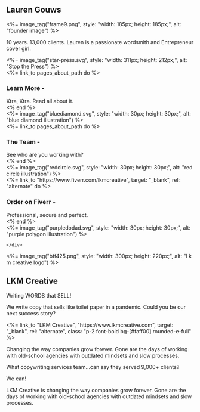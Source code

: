 <!--concept on home page -->
<section id="" class="w-full">
  <div class="max-w-[85rem] w-full h-full mx-auto my-auto p-4">
    <div class="flex-col md:flex md:flex-row w-full justify-center md:justify-around">
      <!-- Founder image / intro -->
      <div class="flex-col justify-center items-center w-full md:w-1/2">
        <div class="w-80 mx-auto">
          <h2 class="text-3xl font-semibold w-full text-end py-4">
            Lauren Gouws
          </h2>
        </div>
        <div class="flex w-80 mx-auto">
          <div class="w-full">
            <%= image_tag("frame9.png", style: "width: 185px; height: 185px;", alt: "founder image") %>
          </div>
          <p class="w-48 ms-2">
            10 years. 13,000 clients. Lauren is a passionate wordsmith and Entrepreneur cover girl.
          </p>
        </div>
        <div class="flex justify-end -mt-8 w-80 mx-auto">
            <%= image_tag("star-press.svg", style: "width: 311px; height: 212px;", alt: "Stop the Press") %>
          </div>
      </div>
      <div class="flex flex-col justify-evenly items-start w-full md:w-1/2">
        <!-- link block for info / service-->
        <div class="ms-8 py-2">
          <div class="flex w-full">
            <%= link_to pages_about_path do %>
              <div class="flex flex-col border border-sky-400 rounded-s-lg rounded-e-lg px-6">
                <h3 class="text-xl font-medium">Learn More -</h3>
                <span class="ms-16 text-sky-700">Xtra, Xtra. Read all about it.</span>
              </div>
            <% end %>
            <div class="flex items-center ms-2 sm:ms-24">
              <%= image_tag("bluediamond.svg", style: "width: 30px; height: 30px;", alt: "blue diamond illustration") %>
            </div>
          </div>
        </div>
        <div class="ms-8 sm:ms-16 py-2">
          <div class="flex w-full">
            <%= link_to pages_about_path do %>
              <div class="flex flex-col border border-sky-400 rounded-s-lg rounded-e-lg px-6">
                <h3 class="text-xl font-medium">The Team -</h3>
                <span class="ms-16 sm:ms-24 text-sky-700">See who are you working with?</span>
              </div>
            <% end %>
            <div class="flex items-center ms-2 sm:ms-24">
              <%= image_tag("redcircle.svg", style: "width: 30px; height: 30px;", alt: "red circle illustration") %>
            </div>
          </div>
        </div>
        <div class="ms-8 sm:ms-24 py-2">
          <div class="flex w-full">
            <%= link_to "https://www.fiverr.com/lkmcreative", target: "_blank", rel: "alternate" do %>
              <div class="flex flex-col border border-sky-400 rounded-s-lg rounded-e-lg px-6">
                <h3 class="text-xl font-medium">Order on Fiverr -</h3>
                <span class="ms-16 sm:ms-32 text-sky-700">Professional, secure and perfect.</span>
              </div>
            <% end %>
            <div class="flex items-center ms-2 sm:ms-24">
              <%= image_tag("purpledodad.svg", style: "width: 30px; height: 30px;", alt: "purple polygon illustration") %>
            </div>
          </div>
        </div>
      </div>
      
    </div>
  </div>
</section>

<!-- pulled from top of about page -->
<section class="mt-24 w-full">
  <div class="max-w-[85rem] w-full h-full mx-auto my-auto p-4">
    <!-- 2 col section on desktop-->
    <div class="flex-col md:flex md:flex-row w-full justify-center md:justify-around">
      <!--lkm logo info block-->
      <div class="flex justify-center items-center w-full md:w-1/2">
        <div class="hidden lg:flex items-center min-w-fit">
            <%= image_tag("bff425.png", style: "width: 300px; height: 220px;", alt: "l k m creative logo") %>
        </div>
        <div class="lg:ms-3">
          <h1 class="text-4xl pb-4 sm:px-2 text-orange-600">
            LKM Creative
          </h1>
          <span class="text-2xl ps-1 sm:px-2">
            Writing WORDS that SELL!
          </span>
          <div class="bg-green-200 p-2">
            <p class="py-2 mb-2">
              We write copy that sells like toilet paper in a pandemic. Could you be our next success story?
            </p>
            <%= link_to "LKM Creative", "https://www.lkmcreative.com", target: "_blank", rel: "alternate", class: "p-2 font-bold bg-[#faff00] rounded-e-full" %>
            <p class="py-2 mt-2">
              Changing the way companies grow forever. Gone are the days of working with old-school agencies with outdated mindsets and slow processes.
            </p>
          </div>
        </div>
      </div>
      <!-- Copywrite desc intro block -->
      <div class="flex flex-col w-full md:w-1/2 justify-center items-center">
        <div class="my-12 px-4 sm:my-8 md:my-4 lg:my-0 lg:px-10">
          <p class="text-center font-medium lg:text-xl xl:text-2xl">
            What copywriting services team...can say they served 9,000+ clients?
          </p>
          <div class="flex justify-center items-center my-2">
            <span class="text-center lg:text-xl xl:text-2xl py-2 px-6 font-bold bg-[#faff00] rounded-e-full border">
              We can!
            </span>
          </div>
          <p class="text-center lg:text-xl xl:text-2xl">
            <span class="text-orange-600 font-medium">LKM Creative</span> is changing the way companies grow forever. Gone are the days of working with old-school agencies with outdated mindsets and slow processes.
          </p>
        </div>
      </div>
    </div>
  </div>
</section>